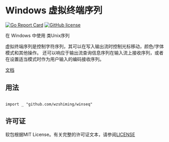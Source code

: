 # Windows 虚拟终端序列

[![Go Report Card](https://goreportcard.com/badge/github.com/wzshiming/winseq)](https://goreportcard.com/report/github.com/wzshiming/winseq)
[![GitHub license](https://img.shields.io/github/license/wzshiming/winseq.svg)](https://github.com/wzshiming/winseq/blob/master/LICENSE)

在 Windows 中使用 类Unix序列

虚拟终端序列是控制字符序列，其可以在写入输出流时控制光标移动，颜色/字体模式和其他操作。
还可以响应于输出流查询信息序列在输入流上接收序列，或者在设置适当模式时作为用户输入的编码接收序列。

[文档](https://docs.microsoft.com/en-us/windows/console/console-virtual-terminal-sequences)

## 用法

``` golang

import _ "github.com/wzshiming/winseq"

```

## 许可证

软包根据MIT License。有关完整的许可证文本，请参阅[LICENSE](https://github.com/wzshiming/winseq/blob/master/LICENSE)
